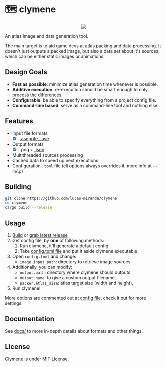 # 🗺️ clymene

<p align="center">
  <a href="https://asciinema.org/a/77dydC3HmfWRuMz7ms2L2mtJW" target="_blank"><img src="https://asciinema.org/a/77dydC3HmfWRuMz7ms2L2mtJW.svg" /></a>
</p>

An atlas image and data generation tool.

The main target is to aid game devs at atlas packing and data processing. It doesn't just outputs a packed image, but also a data set about it's sources, which can be either static images or animations.

## Design Goals

* **Fast as possible**: minimize atlas generation time whenever is possible.
* **Additive execution**: re-execution should be smart enough to only process the differences.
* **Configurable**: be able to specify everything from a project config file.
* **Command-line based**: serve as a command-line tool and nothing else.

## Features

* Input file formats
    * [X] [.aseprite, .ase](https://www.aseprite.org)
* Output formats
    * [X] .png + [.json](./docs/atlas-data-format/json-format.md)
* Multithreaded sources processing
* Cached data to speed up next executions
* Configuration `.toml` file (cli options always overrides it, more info at `--help`)

## Building

```bash
git clone https://github.com/lucas-miranda/clymene
cd clymene
cargo build --release
```

## Usage

1. [Build](#Building) or [grab latest release](https://github.com/lucas-miranda/clymene/releases)
2. Get config file, by **one** of following methods:
    1. Run clymene, it'll generate a default config
    2. Take [config.toml file](./config.toml) and put it aside clymene executable
4. Open `config.toml` and change:
    - `image.input_path`: directory to retrieve image sources
5. Additionally, you can modify:
    - `output.path`: directory where clymene should outputs
    - `output.name`: to give a custom output filename
    - `packer.atlas_size`: atlas target size (width and height),
6. Run clymene!

More options are commented out at [config file](./config.toml), check it out for more settings.

## Documentation

See [docs/](./docs/) to more in-depth details about formats and other things.

## License

Clymene is under [MIT License](./LICENSE).
